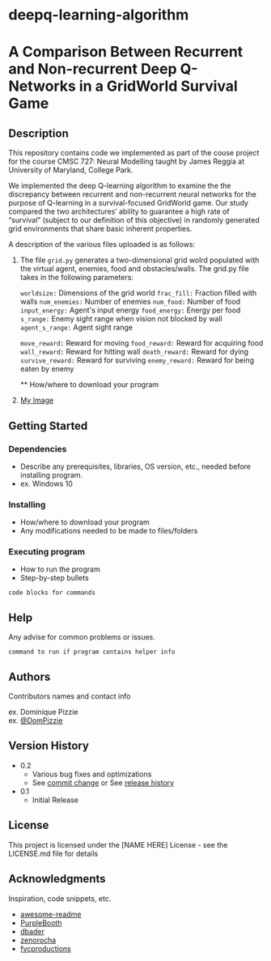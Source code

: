 # deepq-learning-algorithm

# A Comparison Between Recurrent and Non-recurrent Deep Q-Networks in a GridWorld Survival Game

## Description

This repository contains code we implemented as part of the couse project for the course CMSC 727: Neural Modelling taught by James Reggia at University of Maryland, College Park. 

We implemented the deep Q-learning algorithm to examine the the discrepancy between recurrent and non-recurrent neural
networks for the purpose of Q-learning in a survival-focused GridWorld game. Our study compared the two architectures’ ability to guarantee a
high rate of “survival” (subject to our definition of this objective) in randomly generated grid environments that share basic inherent properties.

A description of the various files uploaded is as follows:

1. The file ```grid.py``` generates a two-dimensional grid wolrd populated with the virtual agent, enemies, food and obstacles/walls. 
   The grid.py file takes in the following parameters:
   
   `worldsize:` Dimensions of the grid world
   `frac_fill:` Fraction filled with walls
   `num_enemies:` Number of enemies
   `num_food:` Number of food
   `input_energy:` Agent's input energy
   `food_energy:` Energy per food
   `s_range:` Enemy sight range when vision not blocked by wall
   `agent_s_range:` Agent sight range

   `move_reward:` Reward for moving
   `food_reward:` Reward for acquiring food
   `wall_reward:` Reward for hitting wall
   `death_reward:` Reward for dying
   `survive_reward:` Reward for surviving
   `enemy_reward:` Reward for being eaten by enemy
   
    ** How/where to download your program
   

2. [My Image](images/grid.png)

## Getting Started

### Dependencies

* Describe any prerequisites, libraries, OS version, etc., needed before installing program.
* ex. Windows 10

### Installing

* How/where to download your program
* Any modifications needed to be made to files/folders

### Executing program

* How to run the program
* Step-by-step bullets
```
code blocks for commands
```

## Help

Any advise for common problems or issues.
```
command to run if program contains helper info
```

## Authors

Contributors names and contact info

ex. Dominique Pizzie  
ex. [@DomPizzie](https://twitter.com/dompizzie)

## Version History

* 0.2
    * Various bug fixes and optimizations
    * See [commit change]() or See [release history]()
* 0.1
    * Initial Release

## License

This project is licensed under the [NAME HERE] License - see the LICENSE.md file for details

## Acknowledgments

Inspiration, code snippets, etc.
* [awesome-readme](https://github.com/matiassingers/awesome-readme)
* [PurpleBooth](https://gist.github.com/PurpleBooth/109311bb0361f32d87a2)
* [dbader](https://github.com/dbader/readme-template)
* [zenorocha](https://gist.github.com/zenorocha/4526327)
* [fvcproductions](https://gist.github.com/fvcproductions/1bfc2d4aecb01a834b46)
